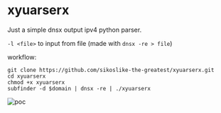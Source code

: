 # xyuarserx
Just a simple dnsx output ipv4 python parser.

`-l <file>` to input from file (made with `dnsx -re > file`)

workflow:
```
git clone https://github.com/sikoslike-the-greatest/xyuarserx.git
cd xyuarserx
chmod +x xyuarserx
subfinder -d $domain | dnsx -re | ./xyuarserx
```
![poc](poc.gif)
